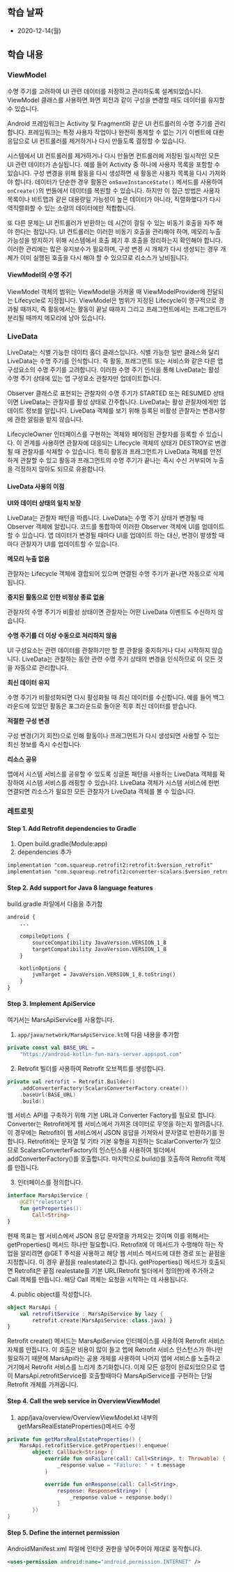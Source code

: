 ## 학습 날짜

* 2020-12-14(월)

## 학습 내용

### ViewModel

수명 주기를 고려하여 UI 관련 데이터를 저장하고 관리하도록 설계되었습니다. ViewModel 클래스를 사용하면 화면 회전과 같이 구성을 변경할 때도 데이터를 유지할 수 있습니다.

Android 프레임워크는 Activity 및 Fragment와 같은 UI 컨트롤러의 수명 주기를 관리합니다. 프레임워크는 특정 사용자 작업이나 완전히 통제할 수 없는 기기 이벤트에 대한 응답으로 UI 컨트롤러를 제거하거나 다시 만들도록 결정할 수 있습니다.

시스템에서 UI 컨트롤러를 제거하거나 다시 만들면 컨트롤러에 저장된 일시적인 모든 UI 관련 데이터가 손실됩니다.
예를 들어 Activity 중 하나에 사용자 목록을 포함할 수 있습니다. 구성 변경을 위해 활동을 다시 생성하면 새 활동은 사용자 목록을 다시 가져와야 합니다.
데이터가 단순한 경우 활동은 ```onSaveInstanceState()``` 메서드를 사용하여 ```onCreate()```의 번들에서 데이터를 복원할 수 있습니다.
하지만 이 접근 방법은 사용자 목록이나 비트맵과 같은 대용량일 가능성이 높은 데이터가 아니라, 직렬화했다가 다시 역직렬화할 수 있는 소량의 데이터에만 적합합니다.

또 다른 문제는 UI 컨트롤러가 반환하는 데 시간이 걸릴 수 있는 비동기 호출을 자주 해야 한다는 점입니다. UI 컨트롤러는 이러한 비동기 호출을 관리해야 하며, 메모리 누출 가능성을 방지하기 위해 시스템에서 호출 폐기 후 호출을 정리하는지 확인해야 합니다.
이러한 관리에는 많은 유지보수가 필요하며, 구성 변경 시 개체가 다시 생성되는 경우 개체가 이미 실행된 호출을 다시 해야 할 수 있으므로 리소스가 낭비됩니다.

#### ViewModel의 수명 주기

ViewModel 객체의 범위는 ViewModel을 가져올 때 ViewModelProvider에 전달되는 Lifecycle로 지정됩니다. ViewModel은 범위가 지정된 Lifecycle이 영구적으로 경과될 때까지, 즉 활동에서는 활동이 끝날 때까지 그리고 프래그먼트에서는 프래그먼트가 분리될 때까지 메모리에 남아 있습니다.

### LiveData

LiveData는 식별 가능한 데이터 홀더 클래스입니다. 식별 가능한 일반 클래스와 달리 LiveData는 수명 주기를 인식합니다. 즉 활동, 프래그먼트 또는 서비스와 같은 다른 앱 구성요소의 수명 주기를 고려합니다. 이러한 수명 주기 인식을 통해 LiveData는 활성 수명 주기 상태에 있는 앱 구성요소 관찰자만 업데이트합니다.

Observer 클래스로 표현되는 관찰자의 수명 주기가 STARTED 또는 RESUMED 상태이면 LiveData는 관찰자를 활성 상태로 간주합니다. LiveData는 활성 관찰자에게만 업데이트 정보를 알립니다. LiveData 객체를 보기 위해 등록된 비활성 관찰자는 변경사항에 관한 알림을 받지 않습니다.

LifecycleOwner 인터페이스를 구현하는 객체와 페어링된 관찰자를 등록할 수 있습니다. 이 관계를 사용하면 관찰자에 대응되는 Lifecycle 객체의 상태가 DESTROY로 변경될 때 관찰자를 삭제할 수 있습니다. 특히 활동과 프래그먼트가 LiveData 객체를 안전하게 관찰할 수 있고 활동과 프래그먼트의 수명 주기가 끝나는 즉시 수신 거부되어 누출을 걱정하지 않아도 되므로 유용합니다.

#### LiveData 사용의 이점

**UI와 데이터 상태의 일치 보장**

LiveData는 관찰자 패턴을 따릅니다. LiveData는 수명 주기 상태가 변경될 때 Observer 객체에 알립니다. 코드를 통합하여 이러한 Observer 객체에 UI를 업데이트 할 수 있습니다. 앱 데이터가 변경될 때마다 UI를 업데이트 하는 대신, 변경이 발생할 때마다 관찰자가 UI를 업데이트할 수 있습니다.

**메모리 누출 없음**

관찰자는 Lifecycle 객체에 결합되어 있으며 연결된 수명 주기가 끝나면 자동으로 삭제됩니다.

**중지된 활동으로 인한 비정상 종료 없음**

관찰자의 수명 주기가 비활성 상태이면 관찰자는 어떤 LiveData 이벤트도 수신하지 않습니다.

**수명 주기를 더 이상 수동으로 처리하지 않음**

UI 구성요소는 관련 데이터를 관찰하기만 할 뿐 관찰을 중지하거나 다시 시작하지 않습니다. LiveData는 관찰하는 동안 관련 수명 주기 상태의 변경을 인식하므로 이 모든 것을 자동으로 관리합니다.

**최신 데이터 유지**

수명 주기가 비활성화되면 다시 활성화될 때 최신 데이터를 수신합니다. 예를 들어 백그라운드에 있었던 활동은 포그라운드로 돌아온 직후 최신 데이터를 받습니다.

**적절한 구성 변경**

구성 변경(기기 회전)으로 인해 활동이나 프래그먼트가 다시 생성되면 사용할 수 있는 최신 정보를 즉시 수신합니다.

**리소스 공유**

앱에서 시스템 서비스를 공유할 수 있도록 싱글톤 패턴을 사용하는 LiveData 객체를 확장하여 시스템 서비스를 래핑할 수 있습니다.
LiveData 객체가 시스템 서비스에 한번 연결되면 리소스가 필요한 모든 관찰자가 LiveData 객체를 볼 수 있습니다.

### 레트로핏

#### Step 1. Add Retrofit dependencies to Gradle

1. Open build.gradle(Module:app)
2. dependencies 추가

```xml
implementation "com.squareup.retrofit2:retrofit:$version_retrofit"
implementation "com.squareup.retrofit2:converter-scalars:$version_retrofit"
```

#### Step 2. Add support for Java 8 language features

build.gradle 파일에서 다음을 추가함

```xml
android {
	...

	compileOptions {
		sourceCompatibility JavaVersion.VERSION_1_8
		targetCompatibility JavaVersion.VERSION_1_8
	}

	kotlinOptions {
		jvmTarget = JavaVersion.VERSION_1_8.toString()
	}
}
```

#### Step 3. Implement ApiService

여기서는 MarsApiService를 사용합니다.

1. ```app/java/network/MarsApiService.kt```에 다음 내용을 추가함

```kotlin
private const val BASE_URL =
	"https://android-kotlin-fun-mars-server.appspot.com"
```

2. Retrofit 빌더를 사용하여 Retrofit 오브젝트를 생성합니다.

```kotlin
private val retrofit = Retrofit.Builder()
	.addConverterFactory(ScalarsConverterFactory.create())
	.baseUrl(BASE_URL)
	.build()
```

웹 서비스 API를 구축하기 위해 기본 URL과 Converter Factory를 필요로 합니다.
Converter는 Retrofit에게 웹 서비스에서 가져온 데이터로 무엇을 하는지 알려줍니다.
이 경우에는 Retrofit이 웹 서비스에서 JSON 응답을 가져와서 문자열로 반환하기를 원합니다.
Retrofit에는 문자열 및 기타 기본 유형을 지원하는 ScalarConverter가 있으므로 ScalarsConverterFactory의 인스턴스를 사용하여 빌더에서 addConverterFactory()를 호출합니다. 마지막으로 build()를 호출하여 Retrofit 객체를 만듭니다.

3. 인터페이스를 정의합니다.

```kotlin
interface MarsApiService {
	@GET("relestate")
	fun getProperties():
		Call<String>
}
```

현재 목표는 웹 서비스에서 JSON 응답 문자열을 가져오는 것이며 이를 위해서는 getProperties() 메서드 하나만 필요합니다. Retrofit에 이 메서드가 수행해야 하는 작업을 알리려면 @GET 주석을 사용하고 해당 웹 서비스 메서드에 대한 경로 또는 끝점을 지정합니다.
이 경우 끝점을 realestate라고 합니다. getProperties() 메서드가 호출되면 Retrofit은 끝점 realestate를 기본 URL(Retrofit 빌더에서 정의한)에 추가하고 Call 객체를 만듭니다. 해당 Call 객체는 요청을 시작하는 데 사용됩니다.

4. public object를 작성합니다.

```kotlin
object MarsApi {
	val retrofitService : MarsApiService by lazy {
		retrofit.create(MarsApiService::class.java) }
}
```

Retrofit create() 메서드는 MarsApiService 인터페이스를 사용하여 Retrofit 서비스 자체를 만듭니다. 이 호출은 비용이 많이 들고 앱에 Retrofit 서비스 인스턴스가 하나만 필요하기 때문에 MarsApi라는 공용 개체를 사용하여 나머지 앱에 서비스를 노출하고 거기에서 Retrofit 서비스를 느리게 초기화합니다. 이제 모든 설정이 완료되었으므로 앱이 MarsApi.retrofitService를 호출할때마다 MarsApiService를 구현하는 단일 Retrofit 개체를 가져옵니다.

#### Step 4. Call the web service in OverviewViewModel

1. app/java/overview/OverviewViewModel.kt 내부의 getMarsRealEstateProperties()메서드 수정

```kotlin
private fun getMarsRealEstateProperties() {
	MarsApi.retrofitService.getProperties().enqueue(
		object: Callback<String> {
			override fun onFailure(call: Call<String>, t: Throwable) {
				_response.value = "Failure: " + t.message
			}

			override fun onResponse(call: Call<String>,
				response: Response<String>) {
					_response.value = response.body()
				}
		})
}
```

#### Step 5. Define the internet permission

AndroidManifest.xml 파일에 인터넷 권한을 넣어주어야 제대로 동작합니다.

```xml
<uses-permission android:name="android.permission.INTERNET" />
```
